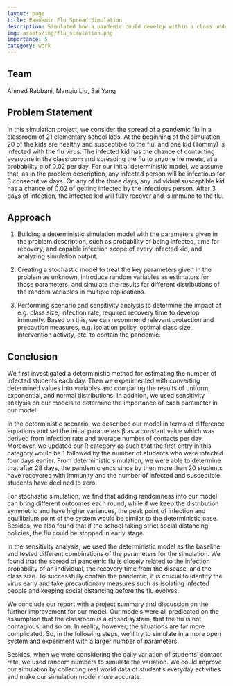 ```yaml
---
layout: page
title: Pandemic Flu Spread Simulation
description: Simulated how a pandemic could develop within a class under different conditions.
img: assets/img/flu_simulation.png
importance: 5
category: work
---
```

## Team
Ahmed Rabbani, Manqiu Liu, Sai Yang  

## Problem Statement 

In this simulation project, we consider the spread of a pandemic flu in a classroom of 21 elementary school kids. At the beginning of the simulation, 20 of the kids are healthy and susceptible to the flu, and one kid (Tommy) is infected with the flu virus. The infected kid has the chance of contacting everyone in the classroom and spreading the flu to anyone he meets, at a probability p of 0.02 per day. For our initial deterministic model, we assume that, as in the problem description, any infected person will be infectious for 3 consecutive days. On any of the three days, any individual susceptible kid has a chance of 0.02 of getting infected by the infectious person. After 3 days of infection, the infected kid will fully recover and is immune to the flu.  

## Approach 

1.	Building a deterministic simulation model with the parameters given in the problem description, such as probability of being infected, time for recovery, and capable infection scope of every infected kid, and analyzing simulation output.	  

2.	Creating a stochastic model to treat the key parameters given in the problem as unknown, introduce random variables as estimators for those parameters, and simulate the results for different distributions of the random variables in multiple replications.	  

3.	Performing scenario and sensitivity analysis to determine the impact of e.g. class size, infection rate, required recovery time to develop immunity. Based on this, we can recommend relevant protection and precaution measures, e.g. isolation policy, optimal class size, intervention activity, etc. to contain the pandemic.  
## Conclusion

We first investigated a deterministic method for estimating the number of infected students each day. Then we experimented with converting determined values into variables and comparing the results of uniform, exponential, and normal distributions. In addition, we used sensitivity analysis on our models to determine the importance of each parameter in our model.    

In the deterministic scenario, we described our model in terms of difference equations and set the initial parameters β as a constant value which was derived from infection rate and average number of contacts per day. Moreover, we updated our R category as such that the first entry in this category would be 1 followed by the number of students who were infected four days earlier. From deterministic simulation, we were able to determine that after 28 days, the pandemic ends since by then more than 20 students have recovered with immunity and the number of infected and susceptible students have declined to zero.     

For stochastic simulation, we find that adding randomness into our model can bring different outcomes each round, while if we keep the distribution symmetric and have higher variances, the peak point of infection and equilibrium point of the system would be similar to the deterministic case. Besides, we also found that if the school taking strict social distancing policies, the flu could be stopped in early stage.     

In the sensitivity analysis, we used the deterministic model as the baseline and tested different combinations of the parameters for the simulation. We found that the spread of pandemic flu is closely related to the infection probability of an individual, the recovery time from the disease, and the class size. To successfully contain the pandemic, it is crucial to identify the virus early and take precautionary measures such as isolating infected people and keeping social distancing before the flu evolves.      

We conclude our report with a project summary and discussion on the further improvement for our model. Our models were all predicated on the assumption that the classroom is a closed system, that the flu is not contagious, and so on. In reality, however, the situations are far more complicated. So, in the following steps, we'll try to simulate in a more open system and experiment with a larger number of parameters.      

Besides, when we were considering the daily variation of students’ contact rate, we used random numbers to simulate the variation. We could improve our simulation by collecting real world data of student’s everyday activities and make our simulation model more accurate.

